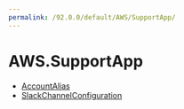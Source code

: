 ```yaml
---
permalink: /92.0.0/default/AWS/SupportApp/
---
```


# AWS.SupportApp



* [AccountAlias](AccountAlias.md)
* [SlackChannelConfiguration](SlackChannelConfiguration.md)